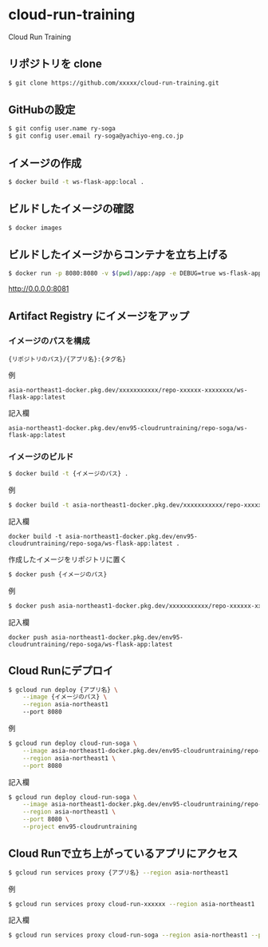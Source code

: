 # cloud-run-training

Cloud Run Training

## リポジトリを clone

```bash
$ git clone https://github.com/xxxxx/cloud-run-training.git
```

## GitHubの設定

```bash
$ git config user.name ry-soga
$ git config user.email ry-soga@yachiyo-eng.co.jp
```

## イメージの作成

```bash
$ docker build -t ws-flask-app:local .
```

## ビルドしたイメージの確認

```bash
$ docker images
```

## ビルドしたイメージからコンテナを立ち上げる

```bash
$ docker run -p 8080:8080 -v $(pwd)/app:/app -e DEBUG=true ws-flask-app:local
```

http://0.0.0.0:8081

## Artifact Registry にイメージをアップ

### イメージのパスを構成

```plain
{リポジトリのパス}/{アプリ名}:{タグ名}
```

例

```plain
asia-northeast1-docker.pkg.dev/xxxxxxxxxxx/repo-xxxxxx-xxxxxxxx/ws-flask-app:latest
```

記入欄

```plain
asia-northeast1-docker.pkg.dev/env95-cloudruntraining/repo-soga/ws-flask-app:latest
```

### イメージのビルド

```bash
$ docker build -t {イメージのパス} .
```

例

```bash
$ docker build -t asia-northeast1-docker.pkg.dev/xxxxxxxxxxx/repo-xxxxxx-xxxxxxxx/ws-flask-app:latest .
```

記入欄

```plain
docker build -t asia-northeast1-docker.pkg.dev/env95-cloudruntraining/repo-soga/ws-flask-app:latest .
```

作成したイメージをリポジトリに置く

```bash
$ docker push {イメージのパス}
```

例

```bash
$ docker push asia-northeast1-docker.pkg.dev/xxxxxxxxxxx/repo-xxxxxx-xxxxxxxx/ws-flask-app:latest .
```

記入欄

```plain
docker push asia-northeast1-docker.pkg.dev/env95-cloudruntraining/repo-soga/ws-flask-app:latest
```

## Cloud Runにデプロイ

```bash
$ gcloud run deploy {アプリ名} \
    --image {イメージのパス} \
    --region asia-northeast1
    --port 8080
```

例

```bash
$ gcloud run deploy cloud-run-soga \
    --image asia-northeast1-docker.pkg.dev/env95-cloudruntraining/repo-soga/ws-flask-app:latest \
    --region asia-northeast1 \
    --port 8080
```

記入欄

```bash
$ gcloud run deploy cloud-run-soga \
    --image asia-northeast1-docker.pkg.dev/env95-cloudruntraining/repo-soga/ws-flask-app:latest \
    --region asia-northeast1 \
    --port 8080 \
    --project env95-cloudruntraining
```

## Cloud Runで立ち上がっているアプリにアクセス

```bash
$ gcloud run services proxy {アプリ名} --region asia-northeast1
```

例

```bash
$ gcloud run services proxy cloud-run-xxxxxx --region asia-northeast1
```

記入欄

```bash
$ gcloud run services proxy cloud-run-soga --region asia-northeast1 --project env95-cloudruntraining --port 8082
```
